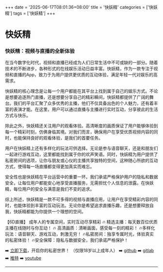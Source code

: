 +++
date = '2025-06-17T08:01:36+08:00'
title = '快妖精'
categories = ['快妖精']
tags = ['快妖精']
+++

# 快妖精

### 快妖精：视频与直播的全新体验

在当今数字化时代，视频和直播已经成为人们日常生活中不可或缺的一部分。随着技术的不断进步，各种形式的在线娱乐活动日益丰富。快妖精，作为一款专注于视频和直播的App，致力于为用户提供更优质的互动体验，满足年轻一代对娱乐的高需求。

快妖精的核心理念是让每一个用户都能在其平台上找到属于自己的娱乐方式。不论是想要追逐热门直播，还是想要分享自己的精彩瞬间，快妖精都提供了广阔的舞台。我们的平台汇聚了众多优秀的主播，他们不仅具备出色的个人魅力，还有着丰富的表演才能。在这里，用户可以通过直播与主播进行实时互动，分享彼此的生活方式与快乐。

除此之外，快妖精还关注用户的观看体验。高清晰度的画质保证了用户能够体验到每一个精彩时刻，仿佛身临其境。对我们而言，确保用户在享受优质视频内容的同时，也能保持良好的观看体验，是我们的首要任务。

用户在快妖精上还有多样化的玩法可供选择。无论是参与语音聊天，还是和朋友们一起进行游戏互动，这里都能找到属于你的欢声笑语。同时，快妖精为用户提供了私密房间的选项，让你与朋友或心仪的主播共享独特的空间，这种随心所欲的互动方式，使得每一场直播都变得更加真实而难忘。

安全性也是快妖精在平台运营中的重要一环。我们承诺严格保护用户的隐私和数据安全，让每位用户都能安心地享受直播服务，无需担忧个人信息的泄露。在快妖精，每位用户的安全与满意是我们不变的追求。

综上所述，快妖精是一款不可多得的视频与直播应用，让用户在享受精彩内容的同时，也能体验到丰富的互动玩法。无论你是希望追求直播乐趣，还是想要释放自我，快妖精都能为你提供一个理想的空间。

【6D直播】
成年人的专属空间，实时互动尽享精彩
🔥 精选主播：每天数百位优质主播在线随时与你互动！
🔥 高清画质：清晰画面，感受每一刻的精彩！
🔥多样化玩法：语音聊天、游戏互动，刺激无穷！
🔥私密房间：独享专属时光，体验真实的私密体验！
🔥安全保障：隐私与数据安全，我们承诺严格保护！

➡️ [立即下载](https://down123.s3.ap-east-1.amazonaws.com/down/down.html?channelCode=blog)，开启你的私密世界！
（仅限18岁以上成年人）
➡️ [github](https://aldult-live.github.io/)
➡️ [gitlab](https://seo-09598d.gitlab.io/)
➡️ [推特](https://x.com/wegame33)
➡️ [youtube](https://www.youtube.com/@6Dlive)

---
